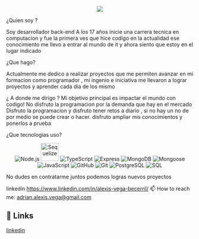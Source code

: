 <p align="center">
  <img src="https://www.epitech-it.es/wp-content/uploads/2022/07/que-es-un-algoritmo.jpg" />
</p>

¿Quien soy ?

Soy desarrollador back-end
A los 17 años inicie una carrera tecnica en computacion y fue la primera ves que hice codigo en la actualidad ese conocimiento me llevo a entrar al mundo de it y ahora siento que estoy en el lugar indicado

¿Que hago?

Actualmente me dedico a realizar proyectos que me permiten avanzar en mi formacion como programador , mi ingenio e iniciativa me llevaron a lograr proyectos y aprender cada dia de los mismo

¿ A donde me dirigo ? Mi objetivo principal es impactar el mundo con codigo! No disfruto la programacion por la demanda que hay en el mercado Disfruto la programacion y disfruto tener retos a diario , si no hay un no de por medio se puede crear o hacer. disfruto ampliar mis conocimientos y ponerlos a prueba

¿Que tecnologias uso?

<p align="center">
  <img src="https://img.icons8.com/color/48/000000/nodejs.png" alt="Node.js" title="Node.js" />
  <img src="https://avatars.githubusercontent.com/u/3591786?s=200&v=4" alt="Sequelize" title="Sequelize"  width="48" />
  <img src="https://img.icons8.com/color/48/000000/typescript.png" alt="TypeScript" title="TypeScript" />
  <img src="https://img.icons8.com/color/48/000000/express.png" alt="Express" title="Express" />
  <img src="https://img.icons8.com/color/48/000000/mongodb.png" alt="MongoDB" title="MongoDB" />
  <img src="https://img.icons8.com/color/48/000000/mongoose.png" alt="Mongoose" title="Mongoose" />
  <img src="https://img.icons8.com/color/48/000000/javascript.png" alt="JavaScript" title="JavaScript" />
  <img src="https://img.icons8.com/ios-glyphs/48/000000/github.png" alt="GitHub" title="GitHub" />
  <img src="https://img.icons8.com/color/48/000000/git.png" alt="Git" title="Git" />
  <img src="https://img.icons8.com/color/48/000000/postgreesql.png" alt="PostgreSQL" title="PostgreSQL" />
  <img src="https://img.icons8.com/color/48/000000/sql.png" alt="SQL" title="SQL" />
</p>



No dudes en contratarme juntos podemos logras nuevos proyectos

linkedin https://www.linkedin.com/in/alexis-vega-becerril/
📫 How to reach me: adrian.alexis.vega@gmail.com

## 🔗 Links
[linkedin](https://www.linkedin.com/in/alexis-vega-becerril/)
